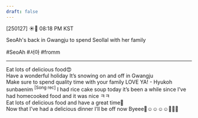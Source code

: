 ```yaml
---
draft: false
---
```

[250127] ☀️💭 08:18 PM KST

SeoAh's back in Gwangju to spend Seollal with her family

#SeoAh #서아 #fromm

___

Eat lots of delicious food😍  
Have a wonderful holiday
It’s snowing on and off in Gwangju  
Make sure to spend quality time with your family
LOVE YA! - Hyukoh sunbaenim  <sup>[Song rec]</sup>
I had rice cake soup today
it’s been a while since I’ve had homecooked food
and it was nice
ㅋㅋ  
Eat lots of delicious food
and have a great time🤍  
Now that I’ve had a delicious dinner
I’ll be off now
Byeee🤍☺️☺️☺️☺️🤍🤍🤍